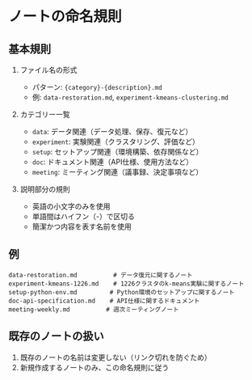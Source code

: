 # ノートの命名規則

## 基本規則
1. ファイル名の形式
   - パターン: `{category}-{description}.md`
   - 例: `data-restoration.md`, `experiment-kmeans-clustering.md`

2. カテゴリー一覧
   - `data`: データ関連（データ処理、保存、復元など）
   - `experiment`: 実験関連（クラスタリング、評価など）
   - `setup`: セットアップ関連（環境構築、依存関係など）
   - `doc`: ドキュメント関連（API仕様、使用方法など）
   - `meeting`: ミーティング関連（議事録、決定事項など）

3. 説明部分の規則
   - 英語の小文字のみを使用
   - 単語間はハイフン（-）で区切る
   - 簡潔かつ内容を表す名前を使用

## 例
```
data-restoration.md          # データ復元に関するノート
experiment-kmeans-1226.md    # 1226クラスタのk-means実験に関するノート
setup-python-env.md         # Python環境のセットアップに関するノート
doc-api-specification.md    # API仕様に関するドキュメント
meeting-weekly.md          # 週次ミーティングノート
```

## 既存のノートの扱い
1. 既存のノートの名前は変更しない（リンク切れを防ぐため）
2. 新規作成するノートのみ、この命名規則に従う
